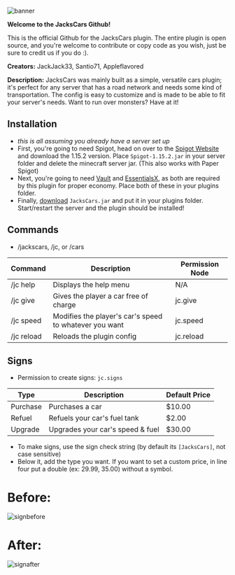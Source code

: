 ![banner](https://user-images.githubusercontent.com/30203676/79029382-c96ea980-7b59-11ea-9e22-81386118ea5a.png)

**Welcome to the JacksCars Github!**

This is the official Github for the JacksCars plugin. The entire plugin is open source, and you're welcome to contribute or copy code as you wish, just be sure to credit us if you do :).

**Creators:** JackJack33, Santio71, Appleflavored

**Description:** JacksCars was mainly built as a simple, versatile cars plugin; it's perfect for any server that has a road network and needs some kind of transportation. The config is easy to customize and is made to be able to fit your server's needs. Want to run over monsters? Have at it!

## Installation
* *this is all assuming you already have a server set up*
* First, you're going to need Spigot, head on over to the [Spigot Website](https://getbukkit.org/download/spigot) and download the 1.15.2 version. Place `Spigot-1.15.2.jar` in your server folder and delete the minecraft server jar. (This also works with Paper Spigot)
* Next, you're going to need [Vault](https://www.spigotmc.org/resources/vault.34315/) and [EssentialsX](https://www.spigotmc.org/resources/essentialsx.9089/), as both are required by this plugin for proper economy. Place both of these in your plugins folder.
* Finally, [download](https://github.com/JackJack33/JacksCars/releases) `JacksCars.jar` and put it in your plugins folder. Start/restart the server and the plugin should be installed!

## Commands
* /jackscars, /jc, or /cars

| Command         | Description     | Permission Node |
|-----------------|-----------------|-----------------|
| /jc help | Displays the help menu | N/A |
| /jc give | Gives the player a car free of charge | jc.give |
| /jc speed | Modifies the player's car's speed to whatever you want | jc.speed |
| /jc reload | Reloads the plugin config | jc.reload |

## Signs
* Permission to create signs: `jc.signs`

| Type          | Description   | Default Price |
|---------------|---------------|---------------|
| Purchase | Purchases a car | $10.00 |
| Refuel | Refuels your car's fuel tank | $2.00 |
| Upgrade | Upgrades your car's speed & fuel | $30.00 |

* To make signs, use the sign check string (by default its `[JacksCars]`, not case sensitive)
* Below it, add the type you want. If you want to set a custom price, in line four put a double (ex: 29.99, 35.00) without a symbol.

# Before:

![signbefore](https://user-images.githubusercontent.com/30203676/79059728-17aba780-7c43-11ea-966a-9dca03cd1303.png)

# After:

![signafter](https://user-images.githubusercontent.com/30203676/79059731-18dcd480-7c43-11ea-914c-3e50b914cf9b.png)

